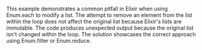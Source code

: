 This example demonstrates a common pitfall in Elixir when using Enum.each to modify a list.  The attempt to remove an element from the list within the loop does not affect the original list because Elixir's lists are immutable. The code produces unexpected output because the original list isn't changed within the loop. The solution showcases the correct approach using Enum.filter or Enum.reduce.